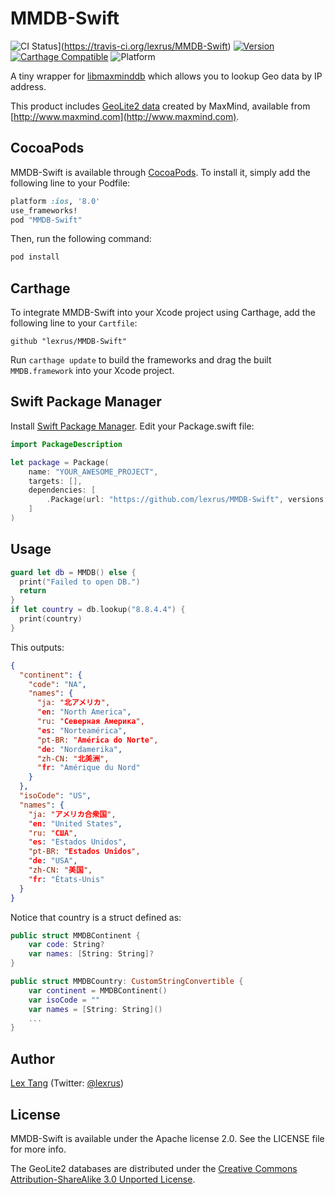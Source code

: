 # MMDB-Swift

![CI Status](http://img.shields.io/travis/lexrus/MMDB-Swift.svg?style=flat)](https://travis-ci.org/lexrus/MMDB-Swift)
[![Version](https://img.shields.io/cocoapods/v/MMDB-Swift.svg?style=flat)](http://cocoapods.org/pods/MMDB-Swift)
[![Carthage Compatible](https://img.shields.io/badge/Carthage-✓-4BC51D.svg?style=flat)](https://github.com/Carthage/Carthage)
![Platform](https://img.shields.io/badge/platform-iOS%7COSX%7CLinux-lightgrey.svg)


A tiny wrapper for [libmaxminddb](https://github.com/maxmind/libmaxminddb) which allows you to lookup Geo data by IP address.

This product includes [GeoLite2 data](http://dev.maxmind.com/geoip/geoip2/geolite2/) created by MaxMind, available from [http://www.maxmind.com](http://www.maxmind.com).

## CocoaPods

MMDB-Swift is available through [CocoaPods](http://cocoapods.org). To install it, simply add the following line to your Podfile:

``` ruby
platform :ios, '8.0'
use_frameworks!
pod "MMDB-Swift"
```

Then, run the following command:

``` bash
pod install
```

## Carthage

To integrate MMDB-Swift into your Xcode project using Carthage, add the following line to your `Cartfile`:

``` 
github "lexrus/MMDB-Swift"
```

Run `carthage update` to build the frameworks and drag the built `MMDB.framework` into your Xcode project.

## Swift Package Manager

Install [Swift Package Manager](https://swift.org/package-manager/). Edit your Package.swift file:

``` swift
import PackageDescription

let package = Package(
	name: "YOUR_AWESOME_PROJECT",
    targets: [],
    dependencies: [
  		.Package(url: "https://github.com/lexrus/MMDB-Swift", versions: "0.0.1" ..< Version.max)
	]
)
```



## Usage

``` swift
guard let db = MMDB() else {
  print("Failed to open DB.")
  return
}
if let country = db.lookup("8.8.4.4") {
  print(country)
}
```

This outputs:

``` json
{
  "continent": {
    "code": "NA",
    "names": {
      "ja: "北アメリカ",
      "en: "North America",
      "ru: "Северная Америка",
      "es: "Norteamérica",
      "pt-BR: "América do Norte",
      "de: "Nordamerika",
      "zh-CN: "北美洲",
      "fr: "Amérique du Nord"
    }
  },
  "isoCode": "US",
  "names": {
    "ja: "アメリカ合衆国",
    "en: "United States",
    "ru: "США",
    "es: "Estados Unidos",
    "pt-BR: "Estados Unidos",
    "de: "USA",
    "zh-CN: "美国",
    "fr: "États-Unis"
  }
}
```

Notice that country is a struct defined as:

``` swift
public struct MMDBContinent {
    var code: String?
    var names: [String: String]?
}

public struct MMDBCountry: CustomStringConvertible {
    var continent = MMDBContinent()
    var isoCode = ""
    var names = [String: String]()
    ...
}
```

## Author

[Lex Tang](https://github.com/lexrus) (Twitter: [@lexrus](https://twitter.com/lexrus))

## License

MMDB-Swift is available under the Apache license 2.0. See the LICENSE file for more info.

The GeoLite2 databases are distributed under the [Creative Commons Attribution-ShareAlike 3.0 Unported License](http://creativecommons.org/licenses/by-sa/3.0/).